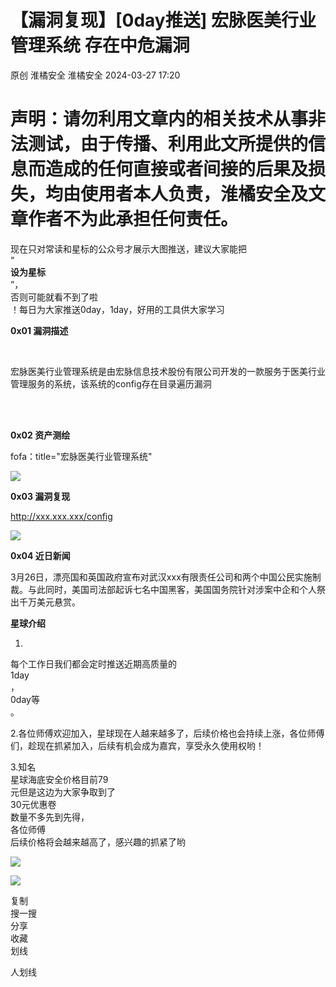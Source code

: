 #  【漏洞复现】[0day推送] 宏脉医美行业管理系统 存在中危漏洞   
原创 淮橘安全  淮橘安全   2024-03-27 17:20  
  
# 声明：请勿利用文章内的相关技术从事非法测试，由于传播、利用此文所提供的信息而造成的任何直接或者间接的后果及损失，均由使用者本人负责，淮橘安全及文章作者不为此承担任何责任。  
  
  
现在只对常读和星标的公众号才展示大图推送，建议大家能把  
“  
**设为星标**  
”，  
否则可能就看不到了啦  
！每日为大家推送0day，1day，好用的工具供大家学习  
  
  
  
**0x01 漏洞描述**  
  
  
   
  
宏脉医美行业管理系统是由宏脉信息技术股份有限公司开发的一款服务于医美行业管理服务的系统，该系统的config存在目录遍历漏洞  
  
                                                                                                                                                                                                                                                             
  
  
**0x02 资产测绘**  
  
  
fofa：title="宏脉医美行业管理系统"  
  
![](https://mmbiz.qpic.cn/mmbiz_png/WZPkMIkCagToUib1OT2AwKmL4zD9pv9ktmDhjynAbZJhAWmJPLiadz4G4l4yKRvQzicGdARZUrIPHzAvCUGicBzkEw/640?wx_fmt=png&from=appmsg "")  
  
  
**0x03 漏洞复现**  
  
http://xxx.xxx.xxx/config  
  
![](https://mmbiz.qpic.cn/mmbiz_png/WZPkMIkCagToUib1OT2AwKmL4zD9pv9ktUYetbssMKAxKJ3Kc8pHAGCw6BxRlfm2NtQTBfibN5cZTxIY21hT3WcQ/640?wx_fmt=png&from=appmsg "")  
  
  
  
**0x04 近日新闻**  
  
  
3月26日，漂亮国和英国政府宣布对武汉xxx有限责任公司和两个中国公民实施制裁。与此同时，美国司法部起诉七名中国黑客，美国国务院针对涉案中企和个人祭出千万美元悬赏。  
  
  
  
  
  
**星球介绍**  
  
1.  
每个工作日我们都会定时推送近期高质量的  
1day  
，  
0day等  
。  
  
2.各位师傅欢迎加入，星球现在人越来越多了，后续价格也会持续上涨，各位师傅们，趁现在抓紧加入，后续有机会成为嘉宾，享受永久使用权哟！  
  
3.知名  
星球海底安全价格目前79  
元但是这边为大家争取到了  
30元优惠卷  
数量不多先到先得，  
各位师傅  
后续价格将会越来越高了，感兴趣的抓紧了哟  
  
  
![](https://mmbiz.qpic.cn/mmbiz_png/WZPkMIkCagRDMlVp0uKkgicMNqkSUK0EpmT3v5ibWvCxwmVBBkR0HkTKunsukSMGH6vWoUibHFDiaz1ydjfRABiaiaMQ/640?wx_fmt=png&from=appmsg "")  
  
![](https://mmbiz.qpic.cn/mmbiz_jpg/WZPkMIkCagRDMlVp0uKkgicMNqkSUK0EpD0mCGodBicywibXiaT5NYBISzYQu0Dy3AIYEH3DOF4sZNY9aLxG0DicwEw/640?wx_fmt=jpeg&from=appmsg "")  
  
  
  
  
  
  
  
  
  
  
复制  
搜一搜  
分享  
收藏  
划线  
  
人划线  
  
  
  
